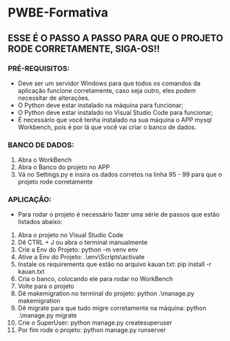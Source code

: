 # PWBE-Formativa

## ESSE É O PASSO A PASSO PARA QUE O PROJETO RODE CORRETAMENTE, SIGA-OS!!

### PRÉ-REQUISITOS:
- Deve ser um servidor Windows para que todos os comandos da aplicação funcione corretamente, caso seja outro, eles podem necessitar de alterações.
- O Python deve estar instalado na máquina para funcionar;
- O Python deve estar instalado no Visual Studio Code para funcionar;
- É necessário que você tenha instalado na sua máquina o APP mysql Workbench, pois é por lá que você vai criar o banco de dados.

### BANCO DE DADOS:
1. Abra o WorkBench
2. Abra o Banco do projeto no APP
3. Vá no Settings.py e insira os dados corretos na linha 95 - 99 para que o projeto rode corretamente

### APLICAÇÃO:
- Para rodar o projeto é necessário fazer uma série de passos que estão listados abaixo:
1. Abra o projeto no Visual Studio Code
2. Dê CTRL + J ou abra o terminal manualmente
3. Crie a Env do Projeto: python -m venv env
4. Ative a Env do Projeto: .\env\Scripts\activate
5. Instale os requirements que estão no arquivo kauan.txt: pip install -r kauan.txt
6. Cria o banco, colocando ele para rodar no WorkBench
7. Volte para o projeto
8. Dê makemigration no terminal do projeto: python .\manage.py makemigration
9. Dê migrate para que tudo migre corretamente na máquina: python .\manage.py migrate
10. Crie o SuperUser: python manage.py createsuperuser
11. Por fim rode o projeto: python manage.py runserver

